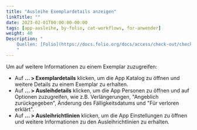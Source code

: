 ```yaml
---
title: "Ausleihe Exemplardetails anzeigen"
linkTitle: ""
date: 2023-02-01T00:00:00-00:00
tags: [app-ausleihe, by-folio, cat-workflows, for-anwender]
weight: 40
Description: "
    Quellen: [Folio](https://docs.folio.org/docs/access/check-out/checkout/#getting-additional-item-information ) <!-- & [GBV](https://info.gebev.de/display/FOLIOGBVEXTERN/Folio:+Ausleihe+Exemplardetails+anzeigen) -->
    "
---
```


Um auf weitere Informationen zu einem Exemplar zuzugreifen:

* Auf **... > Exemplardetails** klicken, um die App Katalog zu öffnen und weitere Details zu einem Exemplar zu erhalten.
* Auf **... > Ausleihdetails** klicken, um die App Personen zu öffnen und auf Optionen zuzugreifen, wie z.B. Verlängerungen, "Angeblich zurückgegeben", Änderung des Fälligkeitsdatums und "Für verloren erklärt".
* Auf **... > Ausleihrichtlinien** klicken, um die App Einstellungen zu öffnen und weitere Informationen zu den Ausleihrichtlinien zu erhalten.
